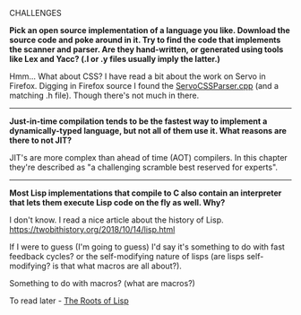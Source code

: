 CHALLENGES

**Pick an open source implementation of a language you like. Download the source code and poke around in it. Try to find the code that implements the scanner and parser. Are they hand-written, or generated using tools like Lex and Yacc? (.l or .y files usually imply the latter.)**

Hmm... What about CSS? I have read a bit about the work on Servo in Firefox. Digging in Firefox source I found the [ServoCSSParser.cpp](https://dxr.mozilla.org/mozilla-central/source/layout/style/ServoCSSParser.cpp) (and a matching .h file). Though there's not much in there.

---

**Just-in-time compilation tends to be the fastest way to implement a dynamically-typed language, but not all of them use it. What reasons are there to not JIT?**

JIT's are more complex than ahead of time (AOT) compilers. In this chapter they're described as "a challenging scramble best reserved for experts".

---

**Most Lisp implementations that compile to C also contain an interpreter that lets them execute Lisp code on the fly as well. Why?**

I don't know. I read a nice article about the history of Lisp. https://twobithistory.org/2018/10/14/lisp.html

If I were to guess (I'm going to guess) I'd say it's something to do with fast feedback cycles? or the self-modifying nature of lisps (are lisps self-modifying? is that what macros are all about?).

Something to do with macros? (what are macros?)

To read later - [The Roots of Lisp](http://languagelog.ldc.upenn.edu/myl/llog/jmc.pdf)
